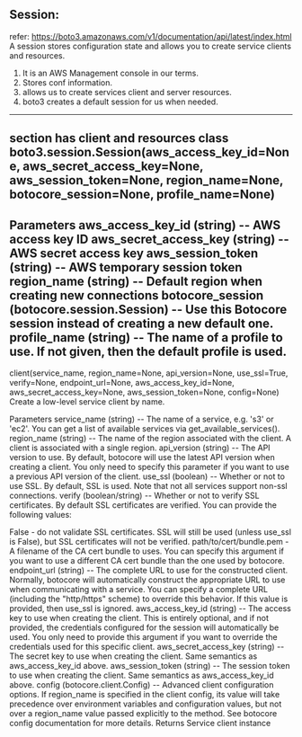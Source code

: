 Session:
--------
refer: https://boto3.amazonaws.com/v1/documentation/api/latest/index.html
A session stores configuration state and allows you to create service clients and resources.
1. It is an AWS Management console in our terms.
2. Stores conf information.
3. allows us to create services client and server resources.
4. boto3 creates a default session for us when needed.

-------------------------------------------------------------------------------------------------------------
section has client and resources
class boto3.session.Session(aws_access_key_id=None, aws_secret_access_key=None, aws_session_token=None, region_name=None, botocore_session=None, profile_name=None)
---------------------------------------------------------------------------------------------------------------------------
Parameters
aws_access_key_id (string) -- AWS access key ID
aws_secret_access_key (string) -- AWS secret access key
aws_session_token (string) -- AWS temporary session token
region_name (string) -- Default region when creating new connections
botocore_session (botocore.session.Session) -- Use this Botocore session instead of creating a new default one.
profile_name (string) -- The name of a profile to use. If not given, then the default profile is used.
------------------------------------------------------------------------------------------------------------------------------
client(service_name, region_name=None, api_version=None, use_ssl=True, verify=None, endpoint_url=None, aws_access_key_id=None, aws_secret_access_key=None, aws_session_token=None, config=None)
Create a low-level service client by name.

Parameters
service_name (string) -- The name of a service, e.g. 's3' or 'ec2'. You can get a list of available services via get_available_services().
region_name (string) -- The name of the region associated with the client. A client is associated with a single region.
api_version (string) -- The API version to use. By default, botocore will use the latest API version when creating a client. You only need to specify this parameter if you want to use a previous API version of the client.
use_ssl (boolean) -- Whether or not to use SSL. By default, SSL is used. Note that not all services support non-ssl connections.
verify (boolean/string) --
Whether or not to verify SSL certificates. By default SSL certificates are verified. You can provide the following values:

False - do not validate SSL certificates. SSL will still be used (unless use_ssl is False), but SSL certificates will not be verified.
path/to/cert/bundle.pem - A filename of the CA cert bundle to uses. You can specify this argument if you want to use a different CA cert bundle than the one used by botocore.
endpoint_url (string) -- The complete URL to use for the constructed client. Normally, botocore will automatically construct the appropriate URL to use when communicating with a service. You can specify a complete URL (including the "http/https" scheme) to override this behavior. If this value is provided, then use_ssl is ignored.
aws_access_key_id (string) -- The access key to use when creating the client. This is entirely optional, and if not provided, the credentials configured for the session will automatically be used. You only need to provide this argument if you want to override the credentials used for this specific client.
aws_secret_access_key (string) -- The secret key to use when creating the client. Same semantics as aws_access_key_id above.
aws_session_token (string) -- The session token to use when creating the client. Same semantics as aws_access_key_id above.
config (botocore.client.Config) -- Advanced client configuration options. If region_name is specified in the client config, its value will take precedence over environment variables and configuration values, but not over a region_name value passed explicitly to the method. See botocore config documentation for more details.
Returns
Service client instance



